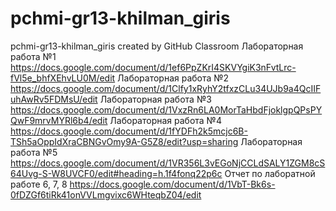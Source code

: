 # pchmi-gr13-khilman_giris
pchmi-gr13-khilman_giris created by GitHub Classroom
Лабораторная работа №1
https://docs.google.com/document/d/1ef6PpZKrI4SKVYgiK3nFvtLrc-fVl5e_bhfXEhvLU0M/edit
Лабораторная работа №2
https://docs.google.com/document/d/1Clfy1xRyhY2tfxzCLu34UJb9a4QcIIFuhAwRv5FDMsU/edit
Лабораторная работа №3
https://docs.google.com/document/d/1VxzRn6LA0MorTaHbdFjoklgpQPsPYQwF9mrvMYRl6b4/edit
Лабораторная работа №4
https://docs.google.com/document/d/1fYDFh2k5mcjc6B-TSh5aOppIdXraCBNGvOmy9A-G5Z8/edit?usp=sharing
Лабораторная работа №5
https://docs.google.com/document/d/1VR356L3vEGoNjCCLdSALY1ZGM8cS64Uvg-S-W8UVCF0/edit#heading=h.1f4fonq22p6c
Отчет по лаборатной работе 6, 7, 8
https://docs.google.com/document/d/1VbT-Bk6s-0fDZGf6tiRk41onVVLmgvixc6WHteqbZ04/edit
